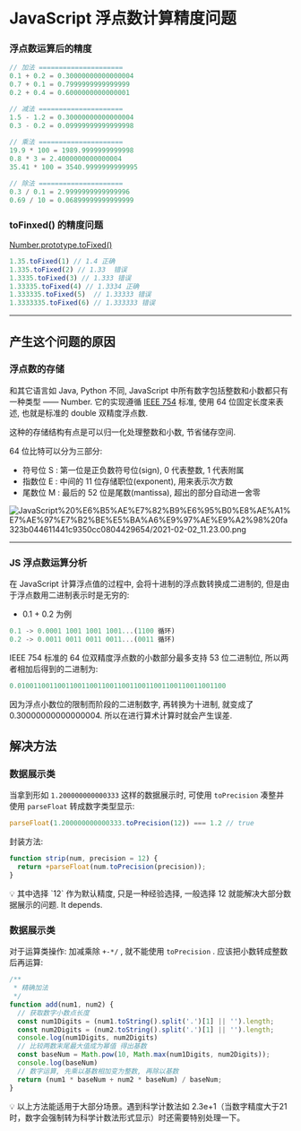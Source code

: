 # JavaScript 浮点数计算精度问题

### 浮点数运算后的精度

```jsx
// 加法 =====================
0.1 + 0.2 = 0.30000000000000004
0.7 + 0.1 = 0.7999999999999999
0.2 + 0.4 = 0.6000000000000001

// 减法 =====================
1.5 - 1.2 = 0.30000000000000004
0.3 - 0.2 = 0.09999999999999998
 
// 乘法 =====================
19.9 * 100 = 1989.9999999999998
0.8 * 3 = 2.4000000000000004
35.41 * 100 = 3540.9999999999995

// 除法 =====================
0.3 / 0.1 = 2.9999999999999996
0.69 / 10 = 0.06899999999999999

```

### toFinxed() 的精度问题

[Number.prototype.toFixed()](https://developer.mozilla.org/zh-CN/docs/Web/JavaScript/Reference/Global_Objects/Number/toFixed)

```jsx
1.35.toFixed(1) // 1.4 正确
1.335.toFixed(2) // 1.33  错误
1.3335.toFixed(3) // 1.333 错误
1.33335.toFixed(4) // 1.3334 正确
1.333335.toFixed(5)  // 1.33333 错误
1.3333335.toFixed(6) // 1.333333 错误
```

---

## 产生这个问题的原因

### 浮点数的存储

和其它语言如 Java, Python 不同, JavaScript 中所有数字包括整数和小数都只有一种类型 —— Number. 它的实现遵循 [IEEE 754](https://zh.wikipedia.org/wiki/IEEE_754) 标准, 使用 64 位固定长度来表述, 也就是标准的 double 双精度浮点数.

这种的存储结构有点是可以归一化处理整数和小数, 节省储存空间.

64 位比特可以分为三部分:

- 符号位 S : 第一位是正负数符号位(sign), 0 代表整数, 1 代表附属
- 指数位 E : 中间的 11 位存储职位(exponent), 用来表示次方数
- 尾数位 M : 最后的 52 位是尾数(mantissa), 超出的部分自动进一舍零

![JavaScript%20%E6%B5%AE%E7%82%B9%E6%95%B0%E8%AE%A1%E7%AE%97%E7%B2%BE%E5%BA%A6%E9%97%AE%E9%A2%98%20fa323b044611441c9350cc0804429654/2021-02-02_11.23.00.png](JavaScript%20%E6%B5%AE%E7%82%B9%E6%95%B0%E8%AE%A1%E7%AE%97%E7%B2%BE%E5%BA%A6%E9%97%AE%E9%A2%98%20fa323b044611441c9350cc0804429654/2021-02-02_11.23.00.png)

---

### JS 浮点数运算分析

在 JavaScript 计算浮点值的过程中, 会将十进制的浮点数转换成二进制的, 但是由于浮点数用二进制表示时是无穷的:

- 0.1 + 0.2 为例

```jsx
0.1 -> 0.0001 1001 1001 1001...(1100 循环)
0.2 -> 0.0011 0011 0011 0011...(0011 循环)
```

IEEE 754 标准的 64 位双精度浮点数的小数部分最多支持 53 位二进制位, 所以两者相加后得到的二进制为:

```jsx
0.0100110011001100110011001100110011001100110011001100
```

因为浮点小数位的限制而阶段的二进制数字, 再转换为十进制, 就变成了 0.30000000000000004. 所以在进行算术计算时就会产生误差.

## 解决方法

### 数据展示类

当拿到形如 `1.200000000000333` 这样的数据展示时, 可使用 `toPrecision` 凑整并使用 `parseFloat` 转成数字类型显示:

 

```jsx
parseFloat(1.200000000000333.toPrecision(12)) === 1.2 // true
```

封装方法:

```jsx
function strip(num, precision = 12) {
  return +parseFloat(num.toPrecision(precision));
}
```

<aside>
💡 其中选择 `12`  作为默认精度, 只是一种经验选择, 一般选择 12 就能解决大部分数据展示的问题. It depends.

</aside>

### 数据展示类

对于运算类操作: 加减乘除 `+-*/` , 就不能使用 `toPrecision` . 应该把小数转成整数后再运算:

```jsx
/**
 * 精确加法
 */
function add(num1, num2) {
  // 获取数字小数点长度
  const num1Digits = (num1.toString().split('.')[1] || '').length;
  const num2Digits = (num2.toString().split('.')[1] || '').length;
  console.log(num1Digits, num2Digits)
  // 比较两数末尾最大值成为幂值 得出基数
  const baseNum = Math.pow(10, Math.max(num1Digits, num2Digits));
  console.log(baseNum)
  // 数字运算, 先乘以基数相加变为整数, 再除以基数
  return (num1 * baseNum + num2 * baseNum) / baseNum;
}
```

<aside>
💡 以上方法能适用于大部分场景。遇到科学计数法如 2.3e+1（当数字精度大于21时，数字会强制转为科学计数法形式显示）时还需要特别处理一下。

</aside>